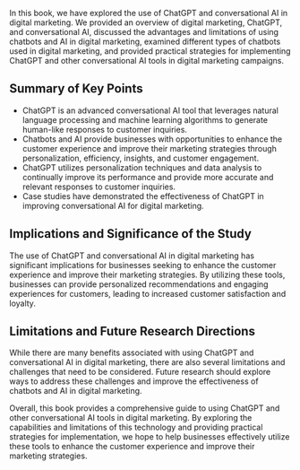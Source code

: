 
In this book, we have explored the use of ChatGPT and conversational AI in digital marketing. We provided an overview of digital marketing, ChatGPT, and conversational AI, discussed the advantages and limitations of using chatbots and AI in digital marketing, examined different types of chatbots used in digital marketing, and provided practical strategies for implementing ChatGPT and other conversational AI tools in digital marketing campaigns.

Summary of Key Points
---------------------

* ChatGPT is an advanced conversational AI tool that leverages natural language processing and machine learning algorithms to generate human-like responses to customer inquiries.
* Chatbots and AI provide businesses with opportunities to enhance the customer experience and improve their marketing strategies through personalization, efficiency, insights, and customer engagement.
* ChatGPT utilizes personalization techniques and data analysis to continually improve its performance and provide more accurate and relevant responses to customer inquiries.
* Case studies have demonstrated the effectiveness of ChatGPT in improving conversational AI for digital marketing.

Implications and Significance of the Study
------------------------------------------

The use of ChatGPT and conversational AI in digital marketing has significant implications for businesses seeking to enhance the customer experience and improve their marketing strategies. By utilizing these tools, businesses can provide personalized recommendations and engaging experiences for customers, leading to increased customer satisfaction and loyalty.

Limitations and Future Research Directions
------------------------------------------

While there are many benefits associated with using ChatGPT and conversational AI in digital marketing, there are also several limitations and challenges that need to be considered. Future research should explore ways to address these challenges and improve the effectiveness of chatbots and AI in digital marketing.

Overall, this book provides a comprehensive guide to using ChatGPT and other conversational AI tools in digital marketing. By exploring the capabilities and limitations of this technology and providing practical strategies for implementation, we hope to help businesses effectively utilize these tools to enhance the customer experience and improve their marketing strategies.